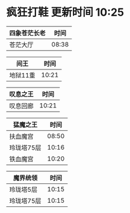 # 疯狂打鞋 更新时间 10:25

| 四象苍茫长老   | 时间    |
|--------|-------|
| 苍茫大厅 | 08:38 |

| 间王   | 时间    |
|--------|-------|
| 地狱11重 | 10:21 |

| 叹息之王   | 时间    |
|--------|-------|
| 叹息回廊 | 10:21 |

| 猛魔之王   | 时间    |
|--------|-------|
| 扶血魔宫 | 08:50 |
| 玲珑塔75层 | 10:16 |
| 铁血魔宫 | 10:20 |

| 魔界统领   | 时间    |
|--------|-------|
| 玲珑塔5层 | 10:15 |
| 玲珑塔75层 | 10:15 |